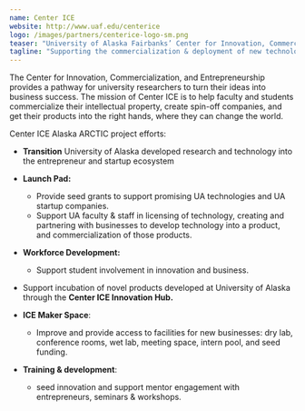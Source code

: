 ```yaml
---
name: Center ICE
website: http://www.uaf.edu/centerice
logo: /images/partners/centerice-logo-sm.png
teaser: "University of Alaska Fairbanks’ Center for Innovation, Commercialization, and Entrepreneurship"
tagline: "Supporting the commercialization & deployment of new technology."
---
```


The Center for Innovation, Commercialization, and Entrepreneurship provides a pathway for university researchers to turn their ideas into business success. The mission of Center ICE is to help faculty and students commercialize their intellectual property, create spin-off companies, and get their products into the right hands, where they can change the world.

Center ICE Alaska ARCTIC project efforts:

* **Transition** University of Alaska developed research and technology into the entrepreneur and startup ecosystem

* **Launch Pad:** 
  * Provide seed grants to support promising UA technologies and UA startup companies. 
  * Support UA faculty & staff in licensing of technology, creating and partnering with  businesses to develop technology into a product, and commercialization of those products.

* **Workforce Development:** 
  * Support student involvement in innovation and business.

* Support incubation of novel products developed at University of Alaska through the **Center ICE Innovation Hub.**

* **ICE Maker Space**: 
  * Improve and provide access to facilities for new businesses: dry lab, conference rooms, wet lab, meeting space, intern pool, and seed funding.

* **Training & development**: 
  * seed innovation and support mentor engagement with entrepreneurs, seminars & workshops.
